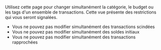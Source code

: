 Utilisez cette page pour changer simultanément la catégorie, le budget ou les tags d'un ensemble de transactions. Cette vue présente des restrictions qui vous seront signalées.

* Vous ne pouvez pas modifier simultanément des transactions scindées
* Vous ne pouvez pas modifier simultanément des soldes initiaux
* Vous ne pouvez pas modifier simultanément des transactions rapprochées